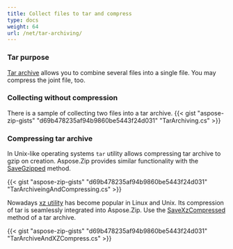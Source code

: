 ```yaml
---
title: Collect files to tar and compress
type: docs
weight: 64
url: /net/tar-archiving/
---
```


### **Tar purpose**
[Tar archive](https://apireference.aspose.com/zip/net/aspose.zip.tar/tararchive) allows you to combine several files into a single file. You may compress the joint file, too.

### **Collecting without compression**

There is a sample of collecting two files into a tar archive.
{{< gist "aspose-zip-gists" "d69b478235af94b9860be5443f24d031" "TarArchiving.cs" >}}

### **Compressing tar archive**

In Unix-like operating systems `tar` utility allows compressing tar archive to gzip on creation. Aspose.Zip provides similar functionality with the [SaveGzipped](https://apireference.aspose.com/zip/net/aspose.zip.tar.tararchive/savegzipped/methods/1) method.

{{< gist "aspose-zip-gists" "d69b478235af94b9860be5443f24d031" "TarArchiveingAndCompressing.cs" >}}

Nowadays [xz utility](https://en.wikipedia.org/wiki/XZ_Utils) has become popular in Linux and Unix. Its compression of tar is seamlessly integrated into Aspose.Zip. Use the [SaveXzCompressed](https://apireference.aspose.com/zip/net/aspose.zip.tar/tararchive/methods/savexzcompressed) method of a tar archive.

{{< gist "aspose-zip-gists" "d69b478235af94b9860be5443f24d031" "TarArchiveAndXZCompress.cs" >}}